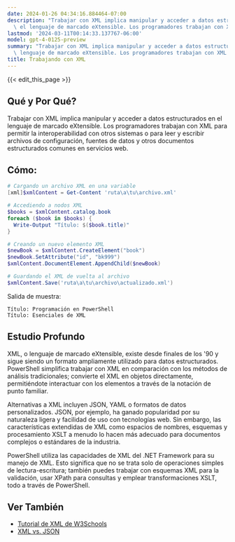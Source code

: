 ```yaml
---
date: 2024-01-26 04:34:16.884464-07:00
description: "Trabajar con XML implica manipular y acceder a datos estructurados en\
  \ el lenguaje de marcado eXtensible. Los programadores trabajan con XML para permitir\u2026"
lastmod: '2024-03-11T00:14:33.137767-06:00'
model: gpt-4-0125-preview
summary: "Trabajar con XML implica manipular y acceder a datos estructurados en el\
  \ lenguaje de marcado eXtensible. Los programadores trabajan con XML para permitir\u2026"
title: Trabajando con XML
---
```


{{< edit_this_page >}}

## Qué y Por Qué?
Trabajar con XML implica manipular y acceder a datos estructurados en el lenguaje de marcado eXtensible. Los programadores trabajan con XML para permitir la interoperabilidad con otros sistemas o para leer y escribir archivos de configuración, fuentes de datos y otros documentos estructurados comunes en servicios web.

## Cómo:
```PowerShell
# Cargando un archivo XML en una variable
[xml]$xmlContent = Get-Content 'ruta\a\tu\archivo.xml'

# Accediendo a nodos XML
$books = $xmlContent.catalog.book
foreach ($book in $books) {
  Write-Output "Título: $($book.title)"
}

# Creando un nuevo elemento XML
$newBook = $xmlContent.CreateElement("book")
$newBook.SetAttribute("id", "bk999")
$xmlContent.DocumentElement.AppendChild($newBook)

# Guardando el XML de vuelta al archivo
$xmlContent.Save('ruta\a\tu\archivo\actualizado.xml')
```
Salida de muestra:
```
Título: Programación en PowerShell
Título: Esenciales de XML
```

## Estudio Profundo
XML, o lenguaje de marcado eXtensible, existe desde finales de los '90 y sigue siendo un formato ampliamente utilizado para datos estructurados. PowerShell simplifica trabajar con XML en comparación con los métodos de análisis tradicionales; convierte el XML en objetos directamente, permitiéndote interactuar con los elementos a través de la notación de punto familiar.

Alternativas a XML incluyen JSON, YAML o formatos de datos personalizados. JSON, por ejemplo, ha ganado popularidad por su naturaleza ligera y facilidad de uso con tecnologías web. Sin embargo, las características extendidas de XML como espacios de nombres, esquemas y procesamiento XSLT a menudo lo hacen más adecuado para documentos complejos o estándares de la industria.

PowerShell utiliza las capacidades de XML del .NET Framework para su manejo de XML. Esto significa que no se trata solo de operaciones simples de lectura-escritura; también puedes trabajar con esquemas XML para la validación, usar XPath para consultas y emplear transformaciones XSLT, todo a través de PowerShell.

## Ver También
- [Tutorial de XML de W3Schools](https://www.w3schools.com/xml/)
- [XML vs. JSON](https://www.json.org/json-en.html)
